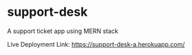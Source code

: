 # support-desk

A support ticket app using MERN stack

Live Deployment Link: https://support-desk-a.herokuapp.com/


